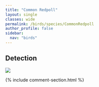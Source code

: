 ```yaml
---
title: "Common Redpoll"
layout: single
classes: wide
permalink: /birds/species/CommonRedpoll
author_profile: false
sidebar:
  nav: "birds"
---
```


<h2>Detection</h2>

<a href="https://beallen.github.io/DevelopmentWebsite/assets/images/birds/CommonRedpoll/det.jpg">
<img src="https://beallen.github.io/DevelopmentWebsite/assets/images/birds/CommonRedpoll/det.jpg">
</a>

{% include comment-section.html %}
